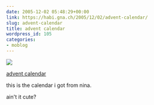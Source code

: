 ```yaml
---
date: 2005-12-02 05:48:29+00:00
link: https://habi.gna.ch/2005/12/02/advent-calendar/
slug: advent-calendar
title: advent calendar
wordpress_id: 105
categories:
- moblog
---
```



 [![](https://static.flickr.com/35/69284464_6f87352096_m.jpg)](https://www.flickr.com/photos/habi/69284464/)
   

 
  [advent calendar](https://www.flickr.com/photos/habi/69284464/)
    

 



this is the calendar i got from nina.  
  

ain't it cute?
  

